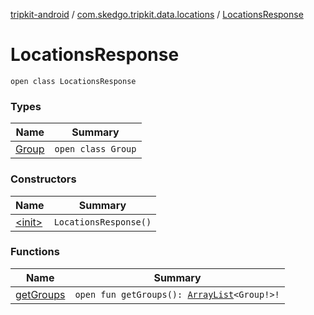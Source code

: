 [tripkit-android](../../index.md) / [com.skedgo.tripkit.data.locations](../index.md) / [LocationsResponse](./index.md)

# LocationsResponse

`open class LocationsResponse`

### Types

| Name | Summary |
|---|---|
| [Group](-group/index.md) | `open class Group` |

### Constructors

| Name | Summary |
|---|---|
| [&lt;init&gt;](-init-.md) | `LocationsResponse()` |

### Functions

| Name | Summary |
|---|---|
| [getGroups](get-groups.md) | `open fun getGroups(): `[`ArrayList`](https://docs.oracle.com/javase/7/docs/api/java/util/ArrayList.html)`<Group!>!` |

